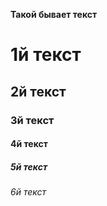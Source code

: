 **Такой бывает текст**
# 1й текст
## 2й текст
### 3й текст
#### 4й текст
##### 5й текст
###### 6й текст
